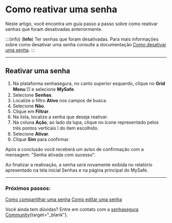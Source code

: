 # Como reativar uma senha

Neste artigo, você encontra um guia passo a passo sobre como reativar senhas que foram desativadas anteriormente.

:::(info) (**Info**)
Ter senhas que foram desativadas. Para  mais informações sobre como desativar uma senha consulte a documentação [Como desativar uma senha](/v3-32/docs/pt/mysafe-passwords-disable).
:::
***

## Reativar uma senha

1. Na plataforma senhasegura, no canto superior esquerdo, clique no **Grid Menu ⁝⁝⁝** e selecione **MySafe**.
2. Selecione **Senhas**. 
3. Localize o filtro **Ativo** nos campos de busca.
4. Selecione **Não**.
5. Clique em **Filtrar**.
6. Na lista, localize a senha que deseja reativar.
7. Na coluna **Ação**, ao lado da lupa, clique no ícone representado pelos três pontos verticais **⁝** do item escolhido.
8. Selecione **Ativar**.
9. Clique **Sim** para confirmar.

Após a conclusão você receberá um aviso de confirmação com a mensagem: "Senha ativada com sucesso".

Ao finalizar a reativação, a senha será novamente exibida no relatório apresentado na tela inicial Senhas e na página principal do MySafe.
***

### Próximos passos:
[Como compartilhar uma senha](/v3-32/docs/pt/mysafe-passwords-share)
[Como editar uma senha](/v3-32/docs/pt/mysafe-passwords-edit)

Você ainda tem dúvidas? Entre em contato com a  [senhasegura Community](https://community.senhasegura.io/){target="_blank"}.